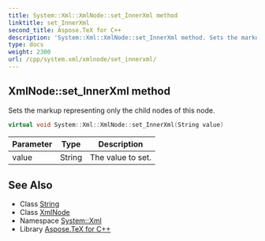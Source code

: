 ```yaml
---
title: System::Xml::XmlNode::set_InnerXml method
linktitle: set_InnerXml
second_title: Aspose.TeX for C++
description: 'System::Xml::XmlNode::set_InnerXml method. Sets the markup representing only the child nodes of this node in C++.'
type: docs
weight: 2300
url: /cpp/system.xml/xmlnode/set_innerxml/
---
```

## XmlNode::set_InnerXml method


Sets the markup representing only the child nodes of this node.

```cpp
virtual void System::Xml::XmlNode::set_InnerXml(String value)
```


| Parameter | Type | Description |
| --- | --- | --- |
| value | String | The value to set. |

## See Also

* Class [String](../../../system/string/)
* Class [XmlNode](../)
* Namespace [System::Xml](../../)
* Library [Aspose.TeX for C++](../../../)
